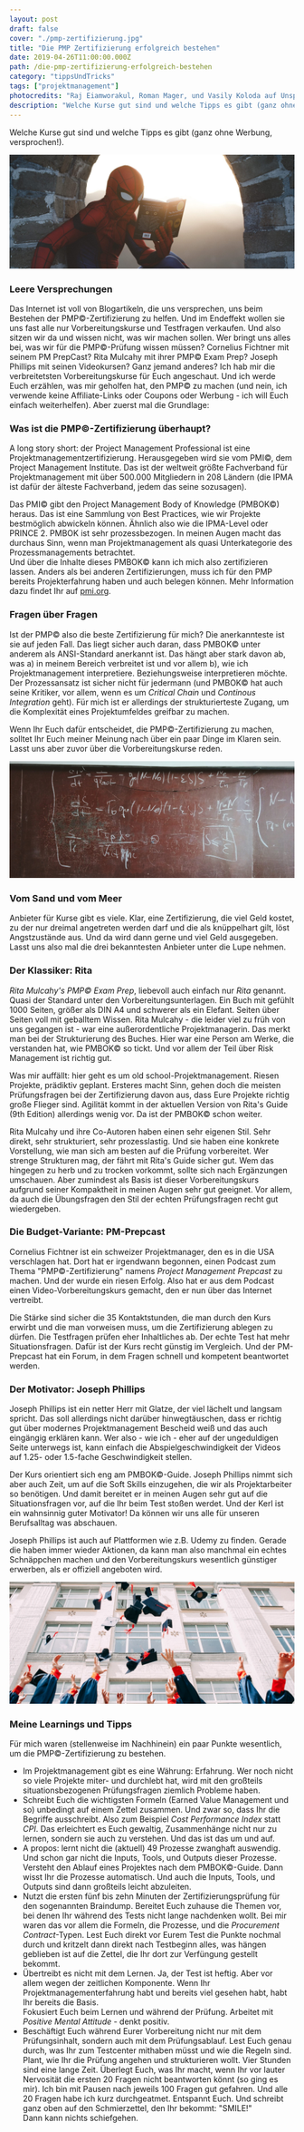 ```yaml
---
layout: post
draft: false
cover: "./pmp-zertifizierung.jpg"
title: "Die PMP Zertifizierung erfolgreich bestehen" 
date: 2019-04-26T11:00:00.000Z
path: /die-pmp-zertifizierung-erfolgreich-bestehen
category: "tippsUndTricks"
tags: ["projektmanagement"]
photocredits: "Raj Eiamworakul, Roman Mager, und Vasily Koloda auf Unsplash"
description: "Welche Kurse gut sind und welche Tipps es gibt (ganz ohne Werbung, versprochen!)."
---
```



Welche Kurse gut sind und welche Tipps es gibt (ganz ohne Werbung, versprochen!).

![Lernen für die PMP-Zertifizierung](./pmp-zertifizierung.jpg)

### Leere Versprechungen

Das Internet ist voll von Blogartikeln, die uns versprechen, uns beim Bestehen der PMP&copy;-Zertifizierung zu helfen. Und im Endeffekt wollen sie uns fast alle nur Vorbereitungskurse und Testfragen verkaufen. Und also sitzen wir da und wissen nicht, was wir machen sollen. Wer bringt uns alles bei, was wir für die PMP&copy;-Prüfung wissen müssen? Cornelius Fichtner mit seinem PM PrepCast? Rita Mulcahy mit ihrer PMP&copy; Exam Prep? Joseph Phillips mit seinen Videokursen? Ganz jemand anderes? Ich hab mir die verbreitetsten Vorbereitungskurse für Euch angeschaut. Und ich werde Euch erzählen, was mir geholfen hat, den PMP&copy; zu machen (und nein, ich verwende keine Affiliate-Links oder Coupons oder Werbung - ich will Euch einfach weiterhelfen). Aber zuerst mal die Grundlage:

### Was ist die PMP&copy;-Zertifizierung überhaupt?

A long story short: der Project Management Professional ist eine Projektmanagementzertifizierung. Herausgegeben wird sie vom PMI&copy;, dem Project Management Institute. Das ist der weltweit größte Fachverband für Projektmanagement mit über 500.000  Mitgliedern in 208 Ländern (die IPMA ist dafür der älteste Fachverband, jedem das seine sozusagen).

Das PMI&copy; gibt den Project Management Body of Knowledge (PMBOK&copy;) heraus. Das ist eine Sammlung von Best Practices, wie wir Projekte bestmöglich abwickeln können. Ähnlich also wie die IPMA-Level oder PRINCE 2. PMBOK ist sehr prozessbezogen. In meinen Augen macht das durchaus Sinn, wenn man Projektmanagement als quasi Unterkategorie des Prozessmanagements betrachtet.  
Und über die Inhalte dieses PMBOK&copy; kann ich mich also zertifizieren lassen. Anders als bei anderen Zertifizierungen, muss ich für den PMP bereits Projekterfahrung haben und auch belegen können. Mehr Information dazu findet Ihr auf [pmi.org](https://www.pmi.org/certifications/types/project-management-pmp).

### Fragen über Fragen

Ist der PMP&copy; also die beste Zertifizierung für mich? Die anerkannteste ist sie auf jeden Fall. Das liegt sicher auch daran, dass PMBOK&copy; unter anderem als ANSI-Standard anerkannt ist. Das hängt aber stark davon ab, was a) in meinem Bereich verbreitet ist und vor allem b), wie ich Projektmanagement interpretiere. Beziehungsweise interpretieren möchte. Der Prozessansatz ist sicher nicht für jedermann (und PMBOK&copy; hat auch seine Kritiker, vor allem, wenn es um _Critical Chain_ und _Continous Integration_ geht). Für mich ist er allerdings der strukturierteste Zugang, um die Komplexität eines Projektumfeldes greifbar zu machen.

Wenn Ihr Euch dafür entscheidet, die PMP&copy;-Zertifizierung zu machen, solltet Ihr Euch meiner Meinung nach über ein paar Dinge im Klaren sein. Lasst uns aber zuvor über die Vorbereitungskurse reden.

![Die PMP-Zertifizierung schaffen](./pmp-formeln.jpg)

### Vom Sand und vom Meer

Anbieter für Kurse gibt es viele. Klar, eine Zertifizierung, die viel Geld kostet, zu der nur dreimal angetreten werden darf und die als knüppelhart gilt, löst Angstzustände aus. Und da wird dann gerne und viel Geld ausgegeben. Lasst uns also mal die drei bekanntesten Anbieter unter die Lupe nehmen.

### Der Klassiker: Rita

_Rita Mulcahy's PMP&copy; Exam Prep_, liebevoll auch einfach nur _Rita_ genannt. Quasi der Standard unter den Vorbereitungsunterlagen. Ein Buch mit gefühlt 1000 Seiten, größer als DIN A4 und schwerer als ein Elefant. Seiten über Seiten voll mit geballtem Wissen. Rita Mulcahy - die leider viel zu früh von uns gegangen ist - war eine außerordentliche Projektmanagerin. Das merkt man bei der Strukturierung des Buches. Hier war eine Person am Werke, die verstanden hat, wie PMBOK&copy; so tickt. Und vor allem der Teil über Risk Management ist richtig gut.

Was mir auffällt: hier geht es um old school-Projektmanagement. Riesen Projekte, prädiktiv geplant. Ersteres macht Sinn, gehen doch die meisten Prüfungsfragen bei der Zertifizierung davon aus, dass Eure Projekte richtig große Flieger sind. Agilität kommt in der aktuellen Version von Rita's Guide (9th Edition) allerdings wenig vor. Da ist der PMBOK&copy; schon weiter.

Rita Mulcahy und ihre Co-Autoren haben einen sehr eigenen Stil. Sehr direkt, sehr strukturiert, sehr prozesslastig. Und sie haben eine konkrete Vorstellung, wie man sich am besten auf die Prüfung vorbereitet. Wer strenge Strukturen mag, der fährt mit Rita's Guide sicher gut. Wem das hingegen zu herb und zu trocken vorkommt, sollte sich nach Ergänzungen umschauen. Aber zumindest als Basis ist dieser Vorbereitungskurs aufgrund seiner Kompaktheit in meinen Augen sehr gut geeignet. Vor allem, da auch die Übungsfragen den Stil der echten Prüfungsfragen recht gut wiedergeben.

### Die Budget-Variante: PM-Prepcast

Cornelius Fichtner ist ein schweizer Projektmanager, den es in die USA verschlagen hat. Dort hat er irgendwann begonnen, einen Podcast zum Thema "PMP&copy;-Zertifizierung" namens _Project Management Prepcast_ zu machen. Und der wurde ein riesen Erfolg. Also hat er aus dem Podcast einen Video-Vorbereitungskurs gemacht, den er nun über das Internet vertreibt.

Die Stärke sind sicher die 35 Kontaktstunden, die man durch den Kurs erwirbt und die man vorweisen muss, um die Zertifizierung ablegen zu dürfen. Die Testfragen prüfen eher Inhaltliches ab. Der echte Test hat mehr Situationsfragen. Dafür ist der Kurs recht günstig im Vergleich. Und der PM-Prepcast hat ein Forum, in dem Fragen schnell und kompetent beantwortet werden.

### Der Motivator: Joseph Phillips

Joseph Phillips ist ein netter Herr mit Glatze, der viel lächelt und langsam spricht. Das soll allerdings nicht darüber hinwegtäuschen, dass er richtig gut über modernes Projektmanagement Bescheid weiß und das auch eingängig erklären kann. Wer also - wie ich - eher auf der ungeduldigen Seite unterwegs ist, kann einfach die Abspielgeschwindigkeit der Videos auf 1.25- oder 1.5-fache Geschwindigkeit stellen.

Der Kurs orientiert sich eng am PMBOK&copy;-Guide. Joseph Phillips nimmt sich aber auch Zeit, um auf die Soft Skills einzugehen, die wir als Projektarbeiter so benötigen. Und damit bereitet er in meinen Augen sehr gut auf die Situationsfragen vor, auf die Ihr beim Test stoßen werdet. Und der Kerl ist ein wahnsinnig guter Motivator! Da können wir uns alle für unseren Berufsalltag was abschauen.

Joseph Phillips ist auch auf Plattformen wie z.B. Udemy zu finden. Gerade die haben immer wieder Aktionen, da kann man also manchmal ein echtes Schnäppchen machen und den Vorbereitungskurs wesentlich günstiger erwerben, als er offiziell angeboten wird.

![Tipps und Tricks für die PMP-Zertifizierung](./pmp-schaffen.jpg)

### Meine Learnings und Tipps

Für mich waren (stellenweise im Nachhinein) ein paar Punkte wesentlich, um die PMP&copy;-Zertifizierung zu bestehen.

- Im Projektmanagement gibt es eine Währung: Erfahrung. Wer noch nicht so viele Projekte miter- und durchlebt hat, wird mit den großteils situationsbezogenen Prüfungsfragen ziemlich Probleme haben.
- Schreibt Euch die wichtigsten Formeln (Earned Value Management und so) unbedingt auf einem Zettel zusammen. Und zwar so, dass Ihr die Begriffe ausschreibt. Also zum Beispiel _Cost Performance Index_ statt _CPI_. Das erleichtert es Euch gewaltig, Zusammenhänge nicht nur zu lernen, sondern sie auch zu verstehen. Und das ist das um und auf.
- A propos: lernt nicht die (aktuell) 49 Prozesse zwanghaft auswendig. Und schon gar nicht die Inputs, Tools, und Outputs dieser Prozesse. Versteht den Ablauf eines Projektes nach dem PMBOK&copy;-Guide. Dann wisst Ihr die Prozesse automatisch. Und auch die Inputs, Tools, und Outputs sind dann großteils leicht abzuleiten.
- Nutzt die ersten fünf bis zehn Minuten der Zertifizierungsprüfung für den sogenannten Braindump. Bereitet Euch zuhause die Themen vor, bei denen Ihr während des Tests nicht lange nachdenken wollt. Bei mir waren das vor allem die Formeln, die Prozesse, und die _Procurement Contract_-Typen. Lest Euch direkt vor Eurem Test die Punkte nochmal durch und kritzelt dann direkt nach Testbeginn alles, was hängen geblieben ist auf die Zettel, die Ihr dort zur Verfüngung gestellt bekommt.
- Übertreibt es nicht mit dem Lernen. Ja, der Test ist heftig. Aber vor allem wegen der zeitlichen Komponente. Wenn Ihr Projektmanagementerfahrung habt und bereits viel gesehen habt, habt Ihr bereits die Basis.  
Fokusiert Euch beim Lernen und während der Prüfung. Arbeitet mit _Positive Mental Attitude_ - denkt positiv.
- Beschäftigt Euch während Eurer Vorbereitung nicht nur mit dem Prüfungsinhalt, sondern auch mit dem Prüfungsablauf. Lest Euch genau durch, was Ihr zum Testcenter mithaben müsst und wie die Regeln sind. Plant, wie Ihr die Prüfung angehen und strukturieren wollt. Vier Stunden sind eine lange Zeit. Überlegt Euch, was Ihr macht, wenn Ihr vor lauter Nervosität die ersten 20 Fragen nicht beantworten könnt (so ging es mir). Ich bin mit Pausen nach jeweils 100 Fragen gut gefahren. Und alle 20 Fragen habe ich kurz durchgeatmet. Entspannt Euch. Und schreibt ganz oben auf den Schmierzettel, den Ihr bekommt: "SMILE!"  
Dann kann nichts schiefgehen.
